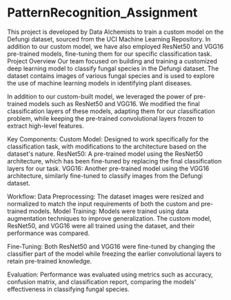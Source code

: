 # PatternRecognition_Assignment
This project is developed by Data Alchemists to train a custom model on the Defungi dataset, sourced from the UCI Machine Learning Repository. In addition to our custom model, we have also employed ResNet50 and VGG16 pre-trained models, fine-tuning them for our specific classification task.
Project Overview
Our team focused on building and training a customized deep learning model to classify fungal species in the Defungi dataset. The dataset contains images of various fungal species and is used to explore the use of machine learning models in identifying plant diseases.

In addition to our custom-built model, we leveraged the power of pre-trained models such as ResNet50 and VGG16. We modified the final classification layers of these models, adapting them for our classification problem, while keeping the pre-trained convolutional layers frozen to extract high-level features.


Key Components:
Custom Model: Designed to work specifically for the classification task, with modifications to the architecture based on the dataset's nature.
ResNet50: A pre-trained model using the ResNet50 architecture, which has been fine-tuned by replacing the final classification layers for our task.
VGG16: Another pre-trained model using the VGG16 architecture, similarly fine-tuned to classify images from the Defungi dataset.


Workflow:
Data Preprocessing: The dataset images were resized and normalized to match the input requirements of both the custom and pre-trained models.
Model Training: Models were trained using data augmentation techniques to improve generalization. The custom model, ResNet50, and VGG16 were all trained using the dataset, and their performance was compared.

Fine-Tuning: Both ResNet50 and VGG16 were fine-tuned by changing the classifier part of the model while freezing the earlier convolutional layers to retain pre-trained knowledge.


Evaluation:
Performance was evaluated using metrics such as accuracy, confusion matrix, and classification report, comparing the models' effectiveness in classifying fungal species.
